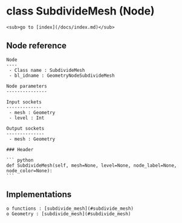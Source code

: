 # class SubdivideMesh (Node)

    <sub>go to [index](/docs/index.md)</sub>
    
## Node reference

    Node
    ----
     - Class name : SubdivideMesh
     - bl_idname : GeometryNodeSubdivideMesh
    
    Node parameters
    ---------------
    
    Input sockets
    -------------
     - mesh : Geometry
     - level : Int
    
    Output sockets
    --------------
     - mesh : Geometry
    
    ### Header

    ``` python
    def SubdivideMesh(self, mesh=None, level=None, node_label=None, node_color=None):
    ```
    
## Implementations

    o functions : [subdivide_mesh](#subdivide_mesh)
    o Geometry : [subdivide_mesh](#subdivide_mesh) 
    
    
